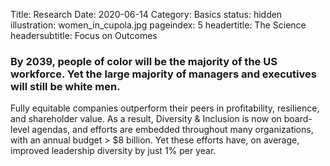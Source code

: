 Title: Research
Date: 2020-06-14
Category: Basics
status: hidden
illustration: women_in_cupola.jpg
pageindex: 5
headertitle: The Science
headersubtitle: Focus on Outcomes

### By 2039, people of color will be the majority of the US workforce. Yet the large majority of managers and executives will still be white men. 

Fully equitable companies outperform their peers in profitability, resilience, and shareholder value. As a result, Diversity & Inclusion is now on board-level agendas, and efforts are embedded throughout many organizations, with an annual budget > $8 billion. Yet these efforts have, on average, improved leadership diversity by just 1% per year.
